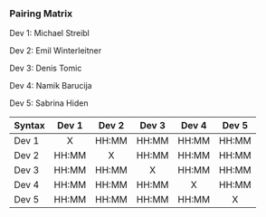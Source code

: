 
### Pairing Matrix
Dev 1: Michael Streibl

Dev 2: Emil Winterleitner

Dev 3: Denis Tomic

Dev 4: Namik Barucija

Dev 5: Sabrina Hiden


| Syntax      | Dev 1   	  | Dev 2   	  | Dev 3   	  | Dev 4   	  | Dev 5   	  |
| :---        |    :----:   |    :----:   |    :----:   |    :----:   |    :----:   |
| Dev 1       | X           | HH:MM       | HH:MM       | HH:MM       | HH:MM       |
| Dev 2       | HH:MM       | X           | HH:MM       | HH:MM       | HH:MM       |
| Dev 3       | HH:MM       | HH:MM       | X           | HH:MM       | HH:MM       |
| Dev 4       | HH:MM       | HH:MM       | HH:MM       | X           | HH:MM       |
| Dev 5       | HH:MM       | HH:MM       | HH:MM       | HH:MM       | X           |
